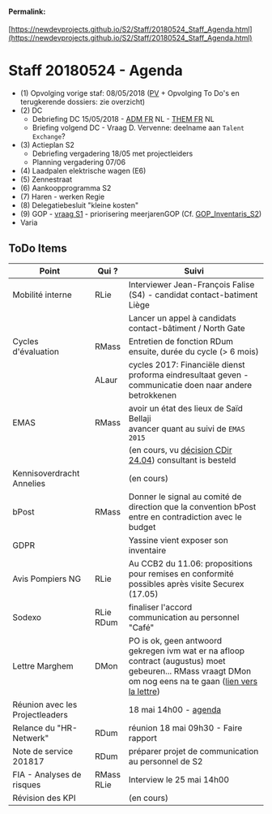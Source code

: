 <link rel="stylesheet" href="https://newdevprojects.github.io/S2/S2.css">

#### Permalink: 
[https://newdevprojects.github.io/S2/Staff/20180524_Staff_Agenda.html](https://newdevprojects.github.io/S2/Staff/20180524_Staff_Agenda.html)

# Staff 20180524 - Agenda

* (1) Opvolging vorige staf: 08/05/2018 ([PV](20180508_Staff_PV.md) + Opvolging To Do's en terugkerende dossiers: zie overzicht) 
* (2) DC 
	* Debriefing DC 15/05/2018 - [ADM FR](20180515_Adm_FR.pdf) NL - [THEM FR](20180515_Them_FR.pdf) NL
	* Briefing volgend DC - Vraag D. Vervenne: deelname aan `Talent Exchange`?
* (3) Actieplan S2
	* Debriefing vergadering 18/05 met projectleiders
	* Planning vergadering 07/06
* (4) Laadpalen elektrische wagen (E6)
* (5) Zennestraat
* (6) Aankoopprogramma S2
* (7) Haren - werken Regie
* (8) Delegatiebesluit "kleine kosten"
* (9) GOP - [vraag S1](GOP_vraag_S1.pdf) - priorisering meerjarenGOP (Cf. [GOP_Inventaris_S2](GOP_Inventaris_S2.html))
* Varia
 

## ToDo Items

| Point | Qui ? | Suivi |
| --- | --- | --- |
| Mobilité interne  | RLie | Interviewer Jean-François Falise (S4) - candidat contact-batiment Liège |
| &nbsp;  | &nbsp; | Lancer un appel à candidats contact-bâtiment / North Gate |
| Cycles d'évaluation |  RMass | Entretien de fonction RDum<br>ensuite, durée du cycle (> 6 mois) |
| &nbsp; |  ALaur | cycles 2017:  Financiële dienst proforma eindresultaat geven - communicatie doen naar andere betrokkenen |
| EMAS | RMass | avoir un état des lieux de Saïd Bellaji<br>avancer quant au suivi de `EMAS 2015` |
| &nbsp; | &nbsp; | (en cours, vu [décision CDir 24.04](https://newdevprojects.github.io/S2/Staff/20180424_Adm_FR.pdf)) consultant is besteld |
| Kennisoverdracht Annelies | &nbsp; | (en cours) |
| bPost | RMass | Donner le signal au comité de direction que la convention bPost entre en contradiction avec le budget |
| GDPR | &nbsp; | Yassine vient exposer son inventaire |
| Avis Pompiers NG | RLie | Au CCB2 du 11.06: propositions pour remises en conformité possibles après visite Securex (17.05) |
| Sodexo | RLie<br>RDum | finaliser l'accord<br>communication au personnel "Café" |
| Lettre Marghem | DMon | PO is ok, geen antwoord gekregen ivm wat er na afloop contract (augustus) moet gebeuren... RMass vraagt DMon om nog eens na te gaan ([lien vers la lettre](http://workplaces2010.internal.economie.fgov.be/sites/support/StaffS2/Staffmeeting/20180420-Varia-Commandes-accord-cadre-SJurE2.pdf)) |
| Réunion avec les Projectleaders | &nbsp; | 18 mai 14h00 - [agenda](https://newdevprojects.github.io/S2/Liste_projets.html) |
| Relance du "HR-Netwerk" | RDum | réunion 18 mai 09h30 - Faire rapport |
| Note de service 201817 | RDum | préparer projet de communication au personnel de S2 |
| FIA - Analyses de risques | RMass<br>RLie | Interview le 25 mai 14h00 |
| Révision des KPI | &nbsp; | (en cours) |





